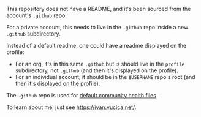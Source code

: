 This repository does not have a README, and it's been sourced from the account's `.github` repo.

For a private account, this needs to live in the `.github` repo inside a new `.github` subdirectory.

Instead of a default readme, one could have a readme displayed on the profile:

* For an org, it's in this same `.github` but is should live in the `profile` subdirectory, not `.github` (and then it's displayed on the profile).
* For an individual account, it should be in the `$USERNAME` repo's root (and then it's displayed on the profile).

<!-- https://www.freecodecamp.org/news/how-to-use-the-dot-github-repository/ -->

The `.github` repo is used for [default community health files](https://docs.github.com/en/communities/setting-up-your-project-for-healthy-contributions/creating-a-default-community-health-file).

To learn about me, just see https://ivan.vucica.net/.
